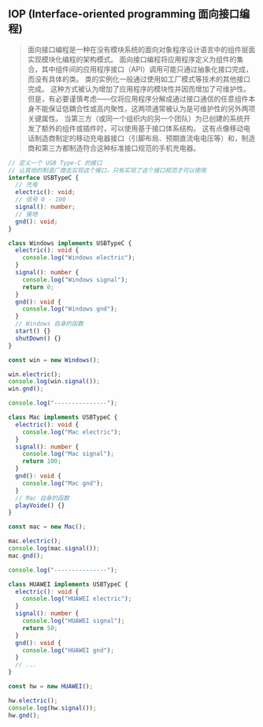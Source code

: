 ## IOP (Interface-oriented programming 面向接口编程)

> 面向接口编程是一种在没有模块系统的面向对象程序设计语言中的组件层面实现模块化编程的架构模式。
> 面向接口编程将应用程序定义为组件的集合，其中组件间的应用程序接口（API）调用可能只通过抽象化接口完成，而没有具体的类。
> 类的实例化一般通过使用如工厂模式等技术的其他接口完成。
> 这种方式被认为增加了应用程序的模块性并因而增加了可维护性。
> 但是，有必要谨慎考虑——仅将应用程序分解成通过接口通信的任意组件本身不能保证低耦合性或高内聚性，这两项通常被认为是可维护性的另外两项关键属性。
> 当第三方（或同一个组织内的另一个团队）为已创建的系统开发了额外的组件或插件时，可以使用基于接口体系结构。
> 这有点像移动电话制造商制定的移动充电器接口（引脚布局、预期直流电电压等）和，制造商和第三方都制造符合这种标准接口规范的手机充电器。

```ts
// 定义一个 USB Type-C 的接口
// 让其他的制造厂商去实现这个接口，只有实现了这个接口规范才可以使用
interface USBTypeC {
  // 充电
  electric(): void;
  // 信号 0 - 100
  signal(): number;
  // 接地
  gnd(): void;
}

class Windows implements USBTypeC {
  electric(): void {
    console.log("Windows electric");
  }
  signal(): number {
    console.log("Windows signal");
    return 0;
  }
  gnd(): void {
    console.log("Windows gnd");
  }
  // Windows 自身的函数
  start() {}
  shutDown() {}
}

const win = new Windows();

win.electric();
console.log(win.signal());
win.gnd();

console.log("---------------");

class Mac implements USBTypeC {
  electric(): void {
    console.log("Mac electric");
  }
  signal(): number {
    console.log("Mac signal");
    return 100;
  }
  gnd(): void {
    console.log("Mac gnd");
  }
  // Mac 自身的函数
  playVoide() {}
}

const mac = new Mac();

mac.electric();
console.log(mac.signal());
mac.gnd();

console.log("---------------");

class HUAWEI implements USBTypeC {
  electric(): void {
    console.log("HUAWEI electric");
  }
  signal(): number {
    console.log("HUAWEI signal");
    return 50;
  }
  gnd(): void {
    console.log("HUAWEI gnd");
  }
  // ...
}

const hw = new HUAWEI();

hw.electric();
console.log(hw.signal());
hw.gnd();
```
